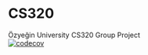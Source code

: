 # CS320
Özyeğin University CS320 Group Project  
[![codecov](https://codecov.io/gh/codecov/example-java/branch/master/graph/badge.svg)](https://codecov.io/gh/codecov/example-java)
